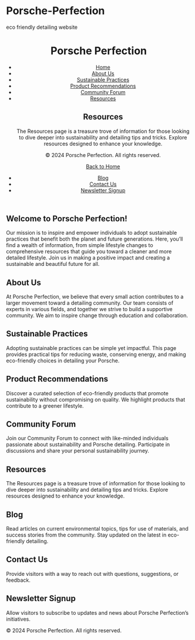 # Porsche-Perfection
eco friendly detailing website
<!DOCTYPE html>
<html lang="en">
<head>
    <meta charset="UTF-8">
    <meta name="viewport" content="width=device-width, initial-scale=1.0">
    <title>Porsche Perfection</title>
    <link rel="stylesheet" href="styles.css">
</head>
<body>
    <header>
        <h1>Porsche Perfection</h1>
        <nav>
            <ul>
                <li><a href="project.html">Home</a></li>
                <li><a href="about.html">About Us</a></li>
                <li><a href="sustainable.html">Sustainable Practices</a></li>
                <li><a href="product.html">Product Recommendations</a></li>
                <li><a href="community.html">Community Forum</a></li>
                <li><a href="resources.html">Resources</a></li>
                <section id="resources">
            <h2>Resources</h2>
            <p>The Resources page is a treasure trove of information for those looking to dive deeper into sustainability and detailing tips and tricks. Explore resources designed to enhance your knowledge.</p>
<footer>
        <p>&copy; 2024 Porsche Perfection. All rights reserved.</p>
        <p><a href="projectp2.html">Back to Home</a></p>
    </footer>
        </section>
                <li><a href="blog.html">Blog</a></li>
                <li><a href="contact.html">Contact Us</a></li>
                <li><a href="newsletter.html">Newsletter Signup</a></li>
            </ul>
        </nav>
    </header>

<main>
        <section id="home">
            <h2>Welcome to Porsche Perfection!</h2>
            <p>Our mission is to inspire and empower individuals to adopt sustainable practices that benefit both the planet and future generations. Here, you’ll find a wealth of information, from simple lifestyle changes to comprehensive resources that guide you toward a cleaner and more detailed lifestyle. Join us in making a positive impact and creating a sustainable and beautiful future for all.</p>
        </section>

<section id="about">
            <h2>About Us</h2>
            <p>At Porsche Perfection, we believe that every small action contributes to a larger movement toward a detailing community. Our team consists of experts in various fields, and together we strive to build a supportive community. We aim to inspire change through education and collaboration.</p>
        </section>

<section id="sustainable-practices">
            <h2>Sustainable Practices</h2>
            <p>Adopting sustainable practices can be simple yet impactful. This page provides practical tips for reducing waste, conserving energy, and making eco-friendly choices in detailing your Porsche.</p>
        </section>

<section id="product-recommendations">
            <h2>Product Recommendations</h2>
            <p>Discover a curated selection of eco-friendly products that promote sustainability without compromising on quality. We highlight products that contribute to a greener lifestyle.</p>
        </section>

<section id="community-forum">
            <h2>Community Forum</h2>
            <p>Join our Community Forum to connect with like-minded individuals passionate about sustainability and Porsche detailing. Participate in discussions and share your personal sustainability journey.</p>
        </section>

 <section id="resources">
      <h2>Resources</h2>
            <p>The Resources page is a treasure trove of information for those looking to dive deeper into sustainability and detailing tips and tricks. Explore resources designed to enhance your knowledge.</p>
        </section>

 <section id="blog">
            <h2>Blog</h2>
            <p>Read articles on current environmental topics, tips for use of materials, and success stories from the community. Stay updated on the latest in eco-friendly detailing.</p>
        </section>

 <section id="contact">
            <h2>Contact Us</h2>
            <p>Provide visitors with a way to reach out with questions, suggestions, or feedback.</p>
        </section>

 <section id="newsletter">
            <h2>Newsletter Signup</h2>
            <p>Allow visitors to subscribe to updates and news about Porsche Perfection’s initiatives.</p>
        </section>
    </main>

 <footer>
        <p>&copy; 2024 Porsche Perfection. All rights reserved.</p>
    </footer>
</body>
</html>

